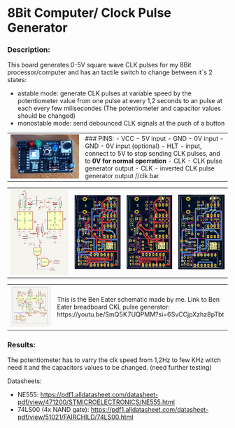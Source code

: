 # 8Bit Computer/ Clock Pulse Generator

### Description:
This board generates 0-5V square wave CLK pulses for my 8Bit processor/computer and has an tactile switch to change between it\`s 2 states:
- astable mode: generate CLK pulses at variable speed by the potentiometer value from one pulse at every 1,2 seconds to an pulse at each every few milisecondes (The potentiometer and capacitor values should be changed)
- monostable mode: send debounced CLK signals at the push of a button

<table>
  <tr>
    <td><img src=https://github.com/Tonikiller10000/8BitProcessor/blob/main/ClkPulseGenerator/ComputerClk_Pictures/p2.jpg/></td>
    <td>
        ### PINS:
        - VCC - 5V input
        - GND - 0V input
        - GND - 0V input (optional)
        - HLT - input, connect to 5V to stop sending CLK pulses, and to <b>0V for normal operration</b>
        - CLK - CLK pulse generator output
        - CLK - inverted CLK pulse generator output   //clk bar</td>
  </tr>
 </table>




<table>
  <tr>
    <td><img src=https://github.com/Tonikiller10000/8BitProcessor/blob/main/ClkPulseGenerator/ComputerClk_Pictures/s1.png/></td>
    <td><img src=https://github.com/Tonikiller10000/8BitProcessor/blob/main/ClkPulseGenerator/ComputerClk_Pictures/s2.png/></td>
    <td><img src=https://github.com/Tonikiller10000/8BitProcessor/blob/main/ClkPulseGenerator/ComputerClk_Pictures/s3.png/></td>
    <td><img src=https://github.com/Tonikiller10000/8BitProcessor/blob/main/ClkPulseGenerator/ComputerClk_Pictures/s4.png/></td>
  </tr>
 </table>

<table>
  <tr>
    <td><img src=https://github.com/Tonikiller10000/8BitProcessor/blob/main/ClkPulseGenerator/ComputerClk_Pictures/s.png /></td>
    <td>
        This is the Ben Eater schematic made by me.
         Link to Ben Eater breadboard CKL pulse generator:
         https://youtu.be/SmQ5K7UQPMM?si=6SvCCjpXzhz8pTbt
    </td widht=40%>
  </tr>
 </table>

### Results:
The potentiometer has to varry the clk speed from 1,2Hz to few KHz witch need it and the capacitors values to be changed. (need further testing)





Datasheets:
- NE555: https://pdf1.alldatasheet.com/datasheet-pdf/view/471200/STMICROELECTRONICS/NE555.html
- 74LS00 (4x NAND gate): https://pdf1.alldatasheet.com/datasheet-pdf/view/51021/FAIRCHILD/74LS00.html 



